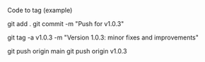 Code to tag (example)

git add .
git commit -m "Push for v1.0.3"

git tag -a v1.0.3 -m "Version 1.0.3: minor fixes and improvements"

git push origin main
git push origin v1.0.3

